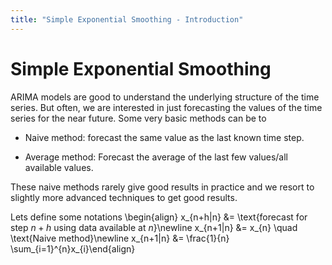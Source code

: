 ```yaml
---
title: "Simple Exponential Smoothing - Introduction"
---
```


# Simple Exponential Smoothing

ARIMA models are good to understand the underlying structure of the time series. But often, we are interested in just forecasting the values of the time series for the near future. Some very basic methods can be to

-   Naive method: forecast the same value as the last known time step.

-   Average method: Forecast the average of the last few values/all available values.

These naive methods rarely give good results in practice and we resort to slightly more advanced techniques to get good results.


Lets define some notations
\begin{align}
    x_{n+h|n} &= \text{forecast for step $n+h$ using data available at $n$}\newline
    x_{n+1|n} &= x_{n} \quad \text{Naive method}\newline
    x_{n+1|n} &= \frac{1}{n} \sum_{i=1}^{n}x_{i}\end{align}
